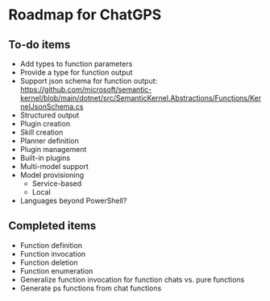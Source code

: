 Roadmap for ChatGPS
===================

## To-do items

* Add types to function parameters
* Provide a type for function output
* Support json schema for function output: https://github.com/microsoft/semantic-kernel/blob/main/dotnet/src/SemanticKernel.Abstractions/Functions/KernelJsonSchema.cs
* Structured output
* Plugin creation
* Skill creation
* Planner definition
* Plugin management
* Built-in plugins
* Multi-model support
* Model provisioning
  * Service-based
  * Local
* Languages beyond PowerShell?

## Completed items

* Function definition
* Function invocation
* Function deletion
* Function enumeration
* Generalize function invocation for function chats vs. pure functions
* Generate ps functions from chat functions
